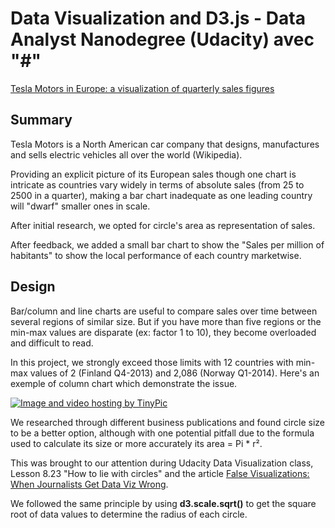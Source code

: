 # Data Visualization and D3.js - Data Analyst Nanodegree (Udacity) avec "#"

[Tesla Motors in Europe: a visualization of quarterly sales figures](https://bl.ocks.org/EricPerbos/raw/3c11acdcc679694bd6ba6c822dbdc0ef)

## Summary
Tesla Motors is a North American car company that designs, manufactures and sells electric vehicles all over the world (Wikipedia).

Providing an explicit picture of its European sales though one chart is intricate as countries vary widely in terms of absolute sales (from 25 to 2500 in a quarter), making a bar chart inadequate as one leading country will "dwarf" smaller ones in scale.

After initial research, we opted for circle's area as representation of sales.

After feedback, we added a small bar chart to show the "Sales per million of habitants" to show the local performance of each country marketwise.

## Design
Bar/column and line charts are useful to compare sales over time between several regions of similar size. But if you have more than five regions or the min-max values are disparate (ex: factor 1 to 10), they become overloaded and difficult to read.

In this project, we strongly exceed those limits with  12 countries with min-max values of 2 (Finland Q4-2013) and 2,086 (Norway Q1-2014). Here's an exemple of column chart which demonstrate the issue.

<a href="http://tinypic.com?ref=2v8pn9u" target="_blank">
<img src="http://i68.tinypic.com/2v8pn9u.jpg" border="0" alt="Image and video hosting by TinyPic"></a>

We researched through different business publications and found circle size to be a better option, although with one potential pitfall due to the formula used to calculate its size or more accurately its area = Pi * r².

This was brought to our attention during Udacity Data Visualization class, Lesson 8.23 "How to lie with circles" and the article [False Visualizations: When Journalists Get Data Viz Wrong](http://www.huffingtonpost.com/randy-krum/false-visualizations-when_b_5736106.html).

We followed the same principle by using <b>d3.scale.sqrt()</b> to get the square root of data values to determine the radius of each circle.




